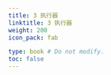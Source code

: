 ```yaml
---
title: 3 执行器
linktitle: 3 执行器
weight: 200
icon_pack: fab

type: book # Do not modify.
toc: false
---
```


